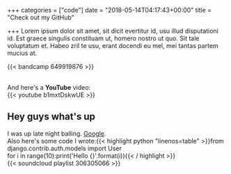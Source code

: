 +++
categories = ["code"]
date = "2018-05-14T04:17:43+00:00"
title = "Check out my GitHub"

+++
Lorem ipsum dolor sit amet, sit dicit evertitur id, usu illud disputationi id. Est graece singulis constituam ut, homero nostro ut quo. Sit tale voluptatum et. Habeo zril te usu, erant docendi eu mel, mei tantas partem mucius at.

{{< bandcamp 649919876 >}}  
  
_<!--more-->_  
And here's a **YouTube** video:  
{{< youtube b1mxtDskwUE >}}

## Hey guys what's up

  
I was up late night balling. [Google](google.com "Google").  
Also here's some code I wrote:{{< highlight python "linenos=table" >}}from django.contrib.auth.models import User  
for i in range(10):print('Hello {}'.format(i)){{< / highlight >}}  
{{< soundcloud playlist 306305066 >}}